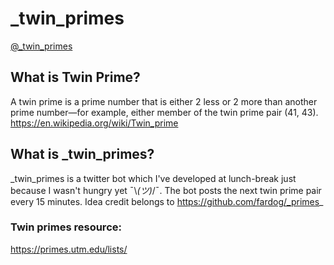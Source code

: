 # _twin_primes

[@_twin_primes](https://twitter.com/_twin_primes)

## What is Twin Prime?
A twin prime is a prime number that is either 2 less or 2 more than another prime number—for example, either member of the twin prime pair (41, 43). https://en.wikipedia.org/wiki/Twin_prime

## What is _twin_primes?
\_twin_primes is a twitter bot which I've developed at lunch-break just because I wasn't hungry yet ¯\\_(ツ)_/¯. The bot posts the next twin prime pair every 15 minutes. Idea credit belongs to https://github.com/fardog/_primes_

### Twin primes resource:
https://primes.utm.edu/lists/
